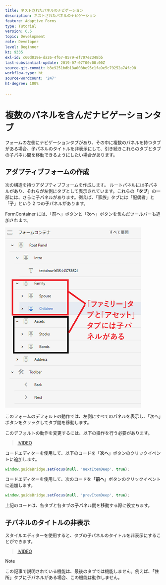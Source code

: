```yaml
---
title: ネストされたパネルのナビゲーション
description: ネストされたパネルのナビゲーション
feature: Adaptive Forms
type: Tutorial
version: 6.5
topic: Development
role: Developer
level: Beginner
kt: 9335
exl-id: c60d019e-da26-4f67-8579-ef707e2348bb
last-substantial-update: 2019-07-07T00:00:00Z
source-git-commit: b3e9251bdb18a008be95c1fa9e5c79252a74fc98
workflow-type: ht
source-wordcount: '247'
ht-degree: 100%

---
```


# 複数のパネルを含んだナビゲーションタブ

フォームの左側にナビゲーションタブがあり、その中に複数のパネルを持つタブがある場合、子パネルのタイトルを非表示にして、引き続きこれらのタブとタブの子パネル間を移動できるようにしたい場合があります。

## アダプティブフォームの作成

次の構造を持つアダプティブフォームを作成します。 ルートパネルには子パネルがあり、それらが左側にタブとして表示されています。これらの「**タブ**」の一部には、さらに子パネルがあります。例えば、「家族」タブには「配偶者」と「子」という 2 つの子パネルがあります。

FormContainer には、「前へ」ボタンと「次へ」ボタンを含んだツールバーも追加されます。

![toolbar-spacing](assets/multiple-panels.png)



このフォームのデフォルトの動作では、左側にすべてのパネルを表示し、「次へ」ボタンをクリックしてタブ間を移動します。

このデフォルトの動作を変更するには、以下の操作を行う必要があります。

>[!VIDEO](https://video.tv.adobe.com/v/338369?quality=12&learn=on)


コードエディターを使用して、以下のコードを「**次へ**」ボタンのクリックイベントに追加します。

```javascript
window.guideBridge.setFocus(null, 'nextItemDeep', true);
```

コードエディターを使用して、次のコードを「**前へ**」ボタンのクリックイベントに追加します。

```javascript
window.guideBridge.setFocus(null, 'prevItemDeep', true);
```

上記のコードは、各タブと各タブの子パネル間を移動する際に役立ちます。

## 子パネルのタイトルの非表示

スタイルエディターを使用すると、タブの子パネルのタイトルを非表示にすることができます。

>[!VIDEO](https://video.tv.adobe.com/v/338370?quality=12&learn=on)

>[!NOTE]
>
>この記事で説明されている機能は、最後のタブでは機能しません。例えば、「住所」タブに子パネルがある場合、この機能は動作しません。
